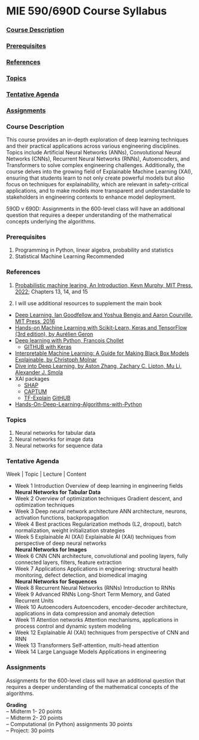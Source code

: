 # MIE 590/690D Course Syllabus
### [Course Description](#CourseDescription)
### [Prerequisites](#Prerequisites)
### [References](#References)
### [Topics](#Topics)
### [Tentative Agenda](#TentativeAgenda)
### [Assignments](#Assignments)

### <a id="CourseDescription"></a> Course Description
This course provides an in-depth exploration of deep learning techniques and their practical applications across various engineering disciplines. Topics include Artificial Neural Networks (ANNs), Convolutional Neural Networks (CNNs), Recurrent Neural Networks (RNNs), Autoencoders, and Transformers to solve complex engineering challenges. Additionally, the course delves into the growing field of Explainable Machine Learning (XAI), ensuring that students learn to not only create powerful models but also focus on techniques for explainability, which are relevant in safety-critical applications, and to make models more transparent and understandable to stakeholders in engineering contexts to enhance model deployment. 

590D v 690D: Assignments in the 600-level class will have an additional question that requires a deeper understanding of the mathematical concepts underlying the algorithms. 

### <a id="Prerequisites"></a> Prerequisites   
1.	Programming in Python, linear algebra, probability and statistics
2.	Statistical Machine Learning Recommended

### <a id="References"></a> References  

1. [Probabilistic machine learing, An Introduction, Kevn Murphy, MIT Press, 2022](https://probml.github.io/pml-book/book1.html); Chapters 13, 14, and 15      

2.  I will use additional resources to supplement the main book
* [Deep Learning, Ian Goodfellow and Yoshua Bengio and Aaron Courville, MIT Press, 2016](http://www.deeplearningbook.org)
* [Hands-on Machine Learning with Scikit-Learn, Keras and TensorFlow (3rd edition), by Aurélien Geron](https://github.com/ageron/handson-ml3)
* [Deep learning with Python, Francois Chollet](https://sourestdeeds.github.io/pdf/Deep%20Learning%20with%20Python.pdf)
  * [GITHUB with Keras](https://github.com/fchollet/deep-learning-with-python-notebooks/blob/master/README.md)
* [Interpretable Machine Learning: A Guide for Making Black Box Models Explainable, by Christoph Molnar](https://christophm.github.io/interpretable-ml-book/)
* [Dive into Deep Learning, by Aston Zhang, Zachary C. Lipton, Mu Li, Alexander J. Smola](https://d2l.ai/index.html)
* XAI packages  
  * [SHAP](https://github.com/shap/shap#deep-learning-example-with-gradientexplainer-tensorflowkeraspytorch-models)  
  * [CAPTUM](https://captum.ai/docs/attribution_algorithms)  
  * [TF-Explain](https://pypi.org/project/tf-explain/) [GitHUB](https://github.com/sicara/tf-explain)
* [Hands-On-Deep-Learning-Algorithms-with-Python](https://github.com/PacktPublishing/Hands-On-Deep-Learning-Algorithms-with-Python/tree/master)
  

### <a id="Topics"></a> Topics  

1. Neural networks for tabular data
2. Neural networks for image data
3. Neural networks for sequence data 


### <a id="TentativeAgenda"></a> Tentative Agenda
Week	| Topic	| Lecture | Content  
* Week 1	Introduction 	Overview of deep learning in engineering fields     
**Neural Networks for Tabular Data**  
* Week 2	Overview of optimization techniques	Gradient descent, and optimization techniques  
* Week 3	Deep neural network architecture	ANN architecture, neurons, activation functions, backpropagation
* Week 4	Best practices	Regularization methods (L2, dropout), batch normalization, weight initialization strategies
* Week 5	Explainable AI (XAI) 	Explainable AI (XAI) techniques from perspective of deep neural networks  
**Neural Networks for Images**
* Week 6	CNN	CNN architecture, convolutional and pooling layers, fully connected layers, filters, feature extraction
* Week 7	Applications	Applications in engineering: structural health monitoring, defect detection, and biomedical imaging  
**Neural Networks for Sequences**
* Week 8	Recurrent Neural Networks (RNNs)	Introduction to RNNs
* Week 9	Advanced RNNs	 Long-Short Term Memory, and Gated Recurrent Units
* Week 10	Autoencoders	Autoencoders, encoder-decoder architecture, applications in data compression and anomaly detection
* Week 11	Attention networks	Attention mechanisms, applications in process control and dynamic system modeling
* Week 12	Explainable AI (XAI) techniques from perspective of CNN and RNN
* Week 13	Transformers	Self-attention, multi-head attention
* Week 14	Large Language Models 	Applications in engineering

### <a id="Assignments"></a> Assignments
Assignments for the 600-level class will have an additional question that requires a deeper understanding of the mathematical concepts of the algorithms.  

**Grading**  
–	Midterm 1- 20 points  
–	Midterm 2- 20 points  
–	Computational (in Python) assignments 30 points  
–	Project: 30 points 






